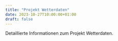 ```yaml
---
title: "Projekt Wetterdaten"
date: 2023-10-27T10:00:00+01:00
draft: false
---
```

Detaillierte Informationen zum Projekt Wetterdaten.